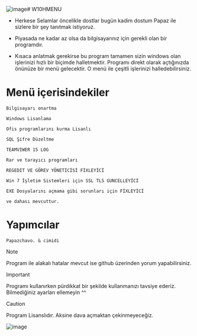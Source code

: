 ![image](https://github.com/Papazchavo/w10-menu/assets/116741003/ce25f537-b794-4c2f-8974-448f9d44add0)# W10HMENU

- Herkese Selamlar öncelikle dostlar bugün kadim dostum Papaz ile sizlere bir şey tanıtmak istiyoruz.
- Piyasada ne kadar az olsa da bilgisayarınız için gerekli olan bir programdır.

- Kısaca anlatmak gerekirse bu program tamamen sizin windows olan işlerinizi hızlı bir biçimde halletmektir.
Programı direkt olarak açtığınızda önünüze bir menü gelecektir. O menü ile çeşitli işlerinizi halledebilirsiniz.

# Menü içerisindekiler

```
Bilgisayarı onartma

Windows Lisanlama

Ofis programlarını kurma Lisanlı

SQL Şifre Düzeltme

TEAMVIWER 15 LOG

Rar ve tarayıcı programları

REGEDIT VE GÖREV YÖNETİCİSİ FİXLEYİCİ

Win 7 İşletim Sistemleri için SSL TLS GUNCELLEYİCİ

EXE Dosyalarını açmama gibi sorunları için FİXLEYİCİ

ve dahası mevcuttur.
```



# Yapımcılar

```Papazchavo. & cimidi```

> [!NOTE]
> Program ile alakalı hatalar mevcut ise github üzerinden yorum yapabilirsiniz.

> [!IMPORTANT]
> Programı kullanırken pürdikkat bir şekilde kullanmanızı tavsiye ederiz. Bilmediğiniz ayarları ellemeyin ^^

> [!CAUTION]
> Program Lisanslıdır. Aksine dava açmaktan çekinmeyeceğiz.

![image](![image](https://github.com/Papazchavo/w10-menu/assets/116741003/74212b45-1e60-4cab-b9c9-4240cc4b7c48))

